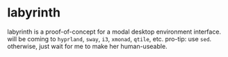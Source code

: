 # labyrinth
labyrinth is a proof-of-concept for a modal desktop environment interface.   
will be coming to `hyprland`, `sway`, `i3`, `xmonad`, `qtile`, etc.
pro-tip: use `sed`. otherwise, just wait for me to make her human-useable. 
